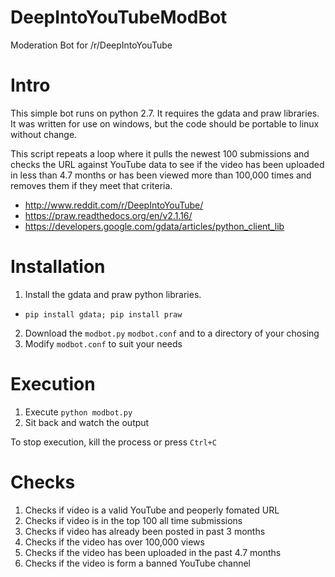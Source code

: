 DeepIntoYouTubeModBot
=====================

Moderation Bot for /r/DeepIntoYouTube

# Intro

This simple bot runs on python 2.7. It requires the gdata and praw libraries. It was written for use on windows, but the code should be portable to linux without change.

This script repeats a loop where it pulls the newest 100 submissions and checks the URL against YouTube data to see if the video has been uploaded in less than 4.7 months or has been viewed more than 100,000 times and removes them if they meet that criteria. 

* http://www.reddit.com/r/DeepIntoYouTube/
* https://praw.readthedocs.org/en/v2.1.16/
* https://developers.google.com/gdata/articles/python_client_lib

# Installation

1. Install the gdata and praw python libraries.
  * `pip install gdata; pip install praw`
2. Download the `modbot.py` `modbot.conf` and to a directory of your chosing
3. Modify `modbot.conf` to suit your needs

# Execution

1. Execute `python modbot.py`
4. Sit back and watch the output

To stop execution, kill the process or press `Ctrl+C`

# Checks

1. Checks if video is a valid YouTube and peoperly fomated URL
2. Checks if video is in the top 100 all time submissions
3. Checks if video has already been posted in past 3 months
4. Checks if the video has over 100,000 views
5. Checks if the video has been uploaded in the past 4.7 months
6. Checks if the video is form a banned YouTube channel
